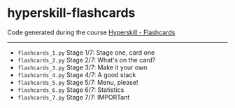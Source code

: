 # hyperskill-flashcards
Code generated during the course [Hyperskill - Flashcards](https://hyperskill.org/projects/127)

---

- <code>flashcards_1.py</code> Stage 1/7: Stage one, card one
- <code>flashcards_2.py</code> Stage 2/7: What's on the card?
- <code>flashcards_3.py</code> Stage 3/7: Make it your own
- <code>flashcards_4.py</code> Stage 4/7: A good stack
- <code>flashcards_5.py</code> Stage 5/7: Menu, please!
- <code>flashcards_6.py</code> Stage 6/7: Statistics
- <code>flashcards_7.py</code> Stage 7/7: IMPORTant
